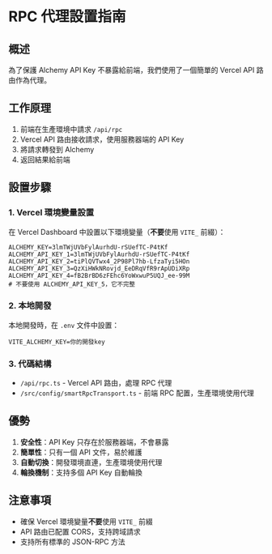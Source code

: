 # RPC 代理設置指南

## 概述
為了保護 Alchemy API Key 不暴露給前端，我們使用了一個簡單的 Vercel API 路由作為代理。

## 工作原理
1. 前端在生產環境中請求 `/api/rpc`
2. Vercel API 路由接收請求，使用服務器端的 API Key
3. 將請求轉發到 Alchemy
4. 返回結果給前端

## 設置步驟

### 1. Vercel 環境變量設置
在 Vercel Dashboard 中設置以下環境變量（**不要**使用 `VITE_` 前綴）：

```
ALCHEMY_KEY=3lmTWjUVbFylAurhdU-rSUefTC-P4tKf
ALCHEMY_API_KEY_1=3lmTWjUVbFylAurhdU-rSUefTC-P4tKf
ALCHEMY_API_KEY_2=tiPlQVTwx4_2P98Pl7hb-LfzaTyi5HOn
ALCHEMY_API_KEY_3=QzXiHWkNRovjd_EeDRqVfR9rApUDiXRp
ALCHEMY_API_KEY_4=fB2BrBD6zFEhc6YoWxwuP5UQJ_ee-99M
# 不要使用 ALCHEMY_API_KEY_5，它不完整
```

### 2. 本地開發
本地開發時，在 `.env` 文件中設置：
```
VITE_ALCHEMY_KEY=你的開發key
```

### 3. 代碼結構
- `/api/rpc.ts` - Vercel API 路由，處理 RPC 代理
- `/src/config/smartRpcTransport.ts` - 前端 RPC 配置，生產環境使用代理

## 優勢
1. **安全性**：API Key 只存在於服務器端，不會暴露
2. **簡單性**：只有一個 API 文件，易於維護
3. **自動切換**：開發環境直連，生產環境使用代理
4. **輪換機制**：支持多個 API Key 自動輪換

## 注意事項
- 確保 Vercel 環境變量**不要**使用 `VITE_` 前綴
- API 路由已配置 CORS，支持跨域請求
- 支持所有標準的 JSON-RPC 方法